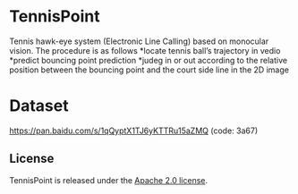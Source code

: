 # TennisPoint
 Tennis hawk-eye system (Electronic Line Calling) based on monocular vision.
 The procedure is as follows 
 *locate tennis ball’s trajectory in vedio
 *predict bouncing point prediction
 *judeg in or out according to the relative position between the bouncing point and the court side line in the 2D image

# Dataset
 https://pan.baidu.com/s/1qQyptX1TJ6yKTTRu15aZMQ  (code: 3a67)
 
## License
TennisPoint is released under the [Apache 2.0 license](LICENSE).



